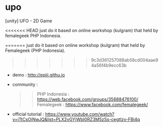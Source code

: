 # upo
[unity] UFO - 2D Game 

<<<<<<< HEAD
just do it based on online workshop (kulgram) that held by femalegeek PHP Indonesia.       

=======
just do it based on online workshop (kulgram) that held by Femalegeek (PHP Indonesia).       
>>>>>>> 9c3d361257088ab58cd004aae94a56f4b9ecc63b
- demo : http://epiii.githu.io
- community : 
  >>PHP Indonesia : https://web.facebook.com/groups/35688476100/
  >>Femalegeek : https://www.facebook.com/femalegeek/

- official tutorial : https://www.youtube.com/watch?v=jTtCsOjNwJQ&list=PLX2vGYjWbI0RZ3M5zSs-cegtIzv-FBi4q 
